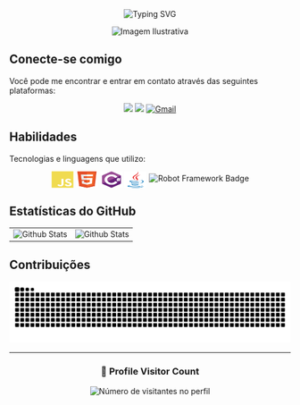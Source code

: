<div align="center">
  <img src="https://readme-typing-svg.herokuapp.com?font=Fira+Code&weight=600&pause=1000&color=F73131&background=FFFFFF00&width=435&height=53&lines=Bem+vindo+ao+meu+perfil!!!+;Meu+nome+é+Kéure+Passos" alt="Typing SVG" />
</div>

<p align="center">
  <img src="https://media2.dev.to/dynamic/image/width=800%2Cheight=%2Cfit=scale-down%2Cgravity=auto%2Cformat=auto/https%3A%2F%2Fdev-to-uploads.s3.amazonaws.com%2Fuploads%2Farticles%2F2spvnepyxjwyv1geq7mh.gif" alt="Imagem Ilustrativa" width="300"/>
</p>

## Conecte-se comigo

Você pode me encontrar e entrar em contato através das seguintes plataformas:

<p align="center">
  <a href="https://instagram.com/keure_passos" target="_blank"><img src="https://img.shields.io/badge/-Instagram-%23E4405F?style=for-the-badge&logo=instagram&logoColor=white" target="_blank"></a>
  <a href="https://www.linkedin.com/in/k%C3%A9ure-passos-soares-6b6ba8268/" target="_blank"><img src="https://img.shields.io/badge/-LinkedIn-%230077B5?style=for-the-badge&logo=linkedin&logoColor=white" target="_blank"></a>
  <a href="mailto:keurepassos17@gmail.com">
    <img src="https://img.shields.io/badge/-Gmail-%23333?style=for-the-badge&logo=gmail&logoColor=white" alt="Gmail" />
  </a>
</p>

## Habilidades

Tecnologias e linguagens que utilizo:

<p align="center">
  <img align="center" alt="Keure-Js" height="30" width="40" src="https://raw.githubusercontent.com/devicons/devicon/master/icons/javascript/javascript-plain.svg">
  <img align="center" alt="Keure-HTML" height="30" width="40" src="https://raw.githubusercontent.com/devicons/devicon/master/icons/html5/html5-original.svg">
  <img align="center" alt="Keure-Csharp" height="30" width="40" src="https://raw.githubusercontent.com/devicons/devicon/master/icons/csharp/csharp-original.svg">
  <img align="center" alt="Keure-Java" height="30" width="40" src="https://raw.githubusercontent.com/devicons/devicon/master/icons/java/java-original.svg">
  <img src="https://img.shields.io/badge/Robot%20Framework-black?style=for-the-badge&logo=robotframework" alt="Robot Framework Badge">
</p>
</p>

## Estatísticas do GitHub

<table>
  <tr>
    <td>
      <img
        align="left"
        src="https://github-readme-stats.vercel.app/api?username=keurepassos&theme=dark&hide_border=false&include_all_commits=true"
        alt="Github Stats"
      />
    </td>
    <td>
      <img
        align="left"
        src="https://github-readme-stats.vercel.app/api/top-langs/?username=keurepassos&theme=dark&hide_border=false&include_all_commits=true&count_private=true&layout=compact"
        alt="Github Stats"
      />
    </td>
  </tr>
</table>

## Contribuições

<picture>
  <source media="(prefers-color-scheme: dark)" srcset="https://raw.githubusercontent.com/KeurePassos/KeurePassos/output/github-contribution-grid-snake-dark.svg">
  <source media="(prefers-color-scheme: light)" srcset="https://raw.githubusercontent.com/KeurePassos/KeurePassos/output/github-contribution-grid-snake.svg">
  <img alt="github contribution grid snake animation" src="https://raw.githubusercontent.com/KeurePassos/KeurePassos/output/github-contribution-grid-snake.svg">
</picture>

---

<div align="center">
  <h3><b>📍 Profile Visitor Count</b></h3>
</div>

<p align="center">
  <img
    src="https://profile-counter.glitch.me/keurepassos/count.svg"
    alt="Número de visitantes no perfil"
  />
</p>

